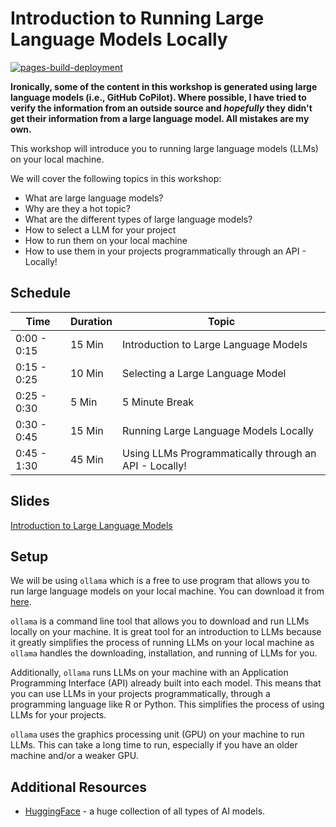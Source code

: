 # Introduction to Running Large Language Models Locally

[![pages-build-deployment](https://github.com/amantaya/ResBaz24-Local-LLMs/actions/workflows/pages/pages-build-deployment/badge.svg)](https://github.com/amantaya/ResBaz24-Local-LLMs/actions/workflows/pages/pages-build-deployment)

**Ironically, some of the content in this workshop is generated using
large language models (i.e., GitHub CoPilot). Where possible, I have
tried to verify the information from an outside source and *hopefully*
they didn't get their information from a large language model. All
mistakes are my own.**

This workshop will introduce you to running large language models (LLMs)
on your local machine.

We will cover the following topics in this workshop:

-   What are large language models?
-   Why are they a hot topic?
-   What are the different types of large language models?
-   How to select a LLM for your project
-   How to run them on your local machine
-   How to use them in your projects programmatically through an API -
    Locally!

## Schedule

| Time        | Duration | Topic                                                 |
|------------------|------------------|------------------------------------|
| 0:00 - 0:15 | 15 Min   | Introduction to Large Language Models                 |
| 0:15 - 0:25 | 10 Min   | Selecting a Large Language Model                      |
| 0:25 - 0:30 | 5 Min    | 5 Minute Break                                        |
| 0:30 - 0:45 | 15 Min   | Running Large Language Models Locally                 |
| 0:45 - 1:30 | 45 Min   | Using LLMs Programmatically through an API - Locally! |

## Slides

[Introduction to Large Language
Models](https://amantaya.github.io/ResBaz24-Local-LLMs)

## Setup

We will be using `ollama` which is a free to use program that allows you
to run large language models on your local machine. You can download it
from [here](https://ollama.com).

`ollama` is a command line tool that allows you to download and run LLMs
locally on your machine. It is great tool for an introduction to LLMs
because it greatly simplifies the process of running LLMs on your local
machine as `ollama` handles the downloading, installation, and running
of LLMs for you.

Additionally, `ollama` runs LLMs on your machine with an Application
Programming Interface (API) already built into each model. This means
that you can use LLMs in your projects programmatically, through a
programming language like R or Python. This simplifies the process of
using LLMs for your projects.

`ollama` uses the graphics processing unit (GPU) on your machine to run
LLMs. This can take a long time to run, especially if you have an older
machine and/or a weaker GPU.

## Additional Resources

-   [HuggingFace](https://huggingface.co/) - a huge collection of all
    types of AI models.
